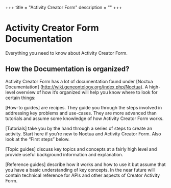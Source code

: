 +++
title = "Activity Creator Form"
description = ""
+++

# Activity Creator Form Documentation
Everything you need to know about Activity Creator Form.

## How the Documentation is organized?
Activity Creator Form has a lot of documentation found under [Noctua Documentation] (http://wiki.geneontology.org/index.php/Noctua). A high-level overview of how it’s organized will help you know where to look for certain things: 

[How-to guides] are recipes. They guide you through the steps involved in addressing key problems and use-cases. They are more advanced than tutorials and assume some knowledge of how Activity Creator Form works.

[Tutorials] take you by the hand through a series of steps to create an activity. Start here if you’re new to Noctua and Activity Creator Form. Also look at the “First steps” below.

[Topic guides] discuss key topics and concepts at a fairly high level and provide useful background information and explanation.

[Reference guides] describe how it works and how to use it but assume that you have a basic understanding of key concepts. In the near future will contain technical reference for APIs and other aspects of Creator Activity Form. 
